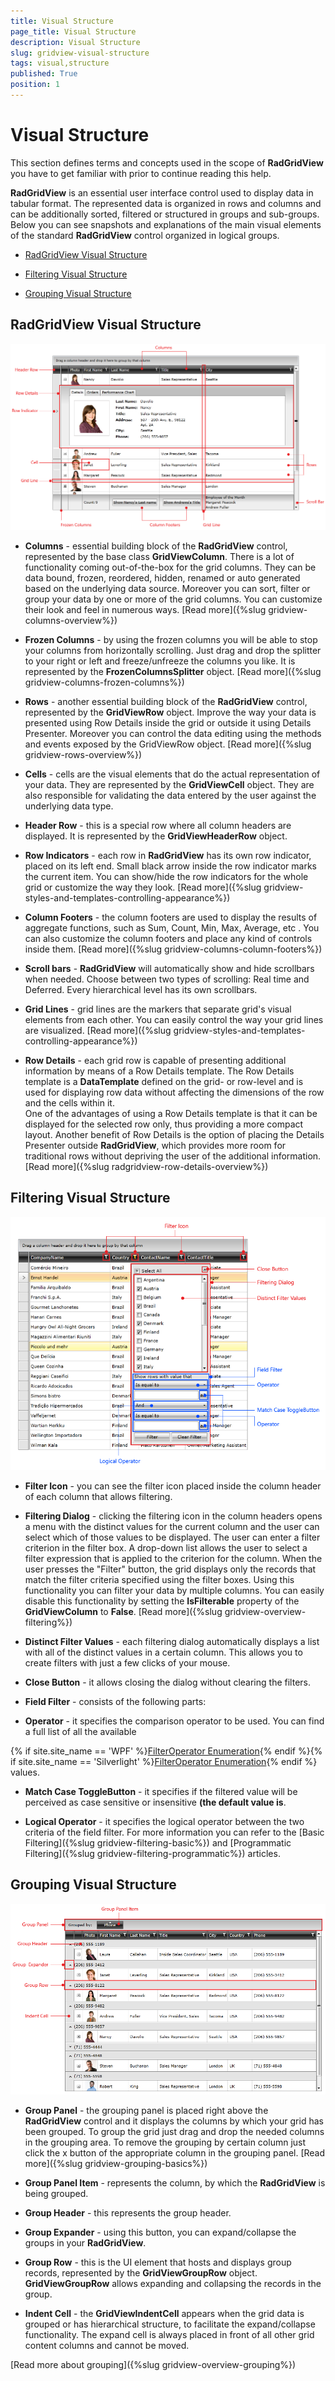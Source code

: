 ```yaml
---
title: Visual Structure
page_title: Visual Structure
description: Visual Structure
slug: gridview-visual-structure
tags: visual,structure
published: True
position: 1
---
```


# Visual Structure


This section defines terms and concepts used in the scope of __RadGridView__ you have to get familiar with prior to continue reading this help.

__RadGridView__ is an essential user interface control used to display data in tabular format. The represented data is organized in rows and columns and can be additionally sorted, filtered or structured in groups and sub-groups. Below you can see snapshots and explanations of the main visual elements of the standard __RadGridView__ control organized in logical groups.

* [RadGridView Visual Structure](#radgridview-visual-structure)

* [Filtering Visual Structure](#filtering-visual-structure)

* [Grouping Visual Structure](#grouping-visual-structure)

## RadGridView Visual Structure
![Rad Grid View Visual Structure 2](images/RadGridView_VisualStructure_2_new.png)

* __Columns__ - essential building block of the __RadGridView__ control, represented by the base class __GridViewColumn__. There is a lot of functionality coming out-of-the-box for the grid columns. They can be data bound, frozen, reordered, hidden, renamed or auto generated based on the underlying data source. Moreover you can sort, filter or group your data by one or more of the grid columns. You can customize their look and feel in numerous ways. [Read more]({%slug gridview-columns-overview%})
* __Frozen Columns__ - by using the frozen columns you will be able to stop your columns from horizontally  scrolling. Just drag and drop the splitter to your right or left and freeze/unfreeze the columns you like. It is represented by the __FrozenColumnsSplitter__ object. [Read more]({%slug gridview-columns-frozen-columns%})

* __Rows__ - another essential building block of the __RadGridView__ control, represented by the __GridViewRow__ object. Improve the way your data is presented using Row Details inside the grid or outside it using Details Presenter. Moreover you can control the data editing using the methods and events exposed by the GridViewRow object. [Read more]({%slug gridview-rows-overview%})

* __Cells__ - cells are the visual elements that do the actual representation of your data. They are represented by the __GridViewCell__ object. They are also responsible for validating the data entered by the user against the underlying data type.
            

* __Header Row__ - this is a special row where all column headers are displayed. It is represented by the __GridViewHeaderRow__ object.
* __Row Indicators__ - each row in __RadGridView__ has its own row indicator, placed on its left end. Small black arrow inside the row indicator marks the current item. You can show/hide the row indicators for the whole grid or customize the way they look. [Read more]({%slug gridview-styles-and-templates-controlling-appearance%})
            

* __Column Footers__ - the column footers are used to display the results of aggregate functions, such as Sum, Count, Min, Max, Average, etc . You can also customize the column footers and place any kind of controls inside them. [Read more]({%slug gridview-columns-column-footers%})

* __Scroll bars__ - __RadGridView__ will automatically show and hide scrollbars when needed. Choose between two types of scrolling: Real time and Deferred. Every hierarchical level has its own scrollbars.
            

* __Grid Lines__ - grid lines are the markers that separate grid's visual elements from each other. You can easily control the way your grid lines are visualized. [Read more]({%slug gridview-styles-and-templates-controlling-appearance%})

* __Row Details__ - each grid row is capable of presenting additional information by means of a Row Details template. The Row Details template is a __DataTemplate__ defined on the grid- or row-level and is used for displaying row data without affecting the dimensions of the row and the cells within it.  			  
One of the advantages of using a Row Details template is that it can be displayed for the selected row only, thus providing a more compact layout. Another benefit of Row Details is the option of placing the Details Presenter outside __RadGridView__, which provides more room for traditional rows without depriving the user of the additional information. [Read more]({%slug radgridview-row-details-overview%})

## Filtering Visual Structure

![Rad Grid View Visual Structure Filtering](images/RadGridView_VisualStructure_Filtering.png)

* __Filter Icon__ - you can see the filter icon placed inside the column header of each column that allows filtering.
            
* __Filtering Dialog__ - clicking the filtering icon in the column headers opens a menu with the distinct values for the current column and the user can select which of those values to be displayed. The user can enter a filter criterion in the filter box. A drop-down list allows the user to select a filter expression that is applied to the criterion for the column. When the user presses the "Filter" button, the grid displays only the records that match the filter criteria specified using the filter boxes. Using this functionality you can filter your data by multiple columns. You can easily disable this functionality by setting the __IsFilterable__ property of the __GridViewColumn__ to __False__. [Read more]({%slug gridview-overview-filtering%})

* __Distinct Filter Values__ - each filtering dialog automatically displays a list with all of the distinct values in a certain column. This allows you to create filters with just a few clicks of your mouse.            

* __Close Button__ - it allows closing the dialog without clearing the filters.
		
* __Field Filter__ - consists of the following parts:	 
			
* __Operator__ - it specifies the comparison operator to be used. You can find a full list of all the available 
				  
{% if site.site_name == 'WPF' %}[FilterOperator Enumeration](http://www.telerik.com/help/wpf/t_telerik_windows_data_filteroperator.html){% endif %}{% if site.site_name == 'Silverlight' %}[FilterOperator Enumeration](http://www.telerik.com/help/silverlight/t_telerik_windows_data_filteroperator.html){% endif %}
values.				  				

* __Match Case ToggleButton__ - it specifies if the filtered value will be perceived as case sensitive or insensitive __(the default value is__. 
				
* __Logical Operator__ - it specifies the logical operator between the two criteria of the field filter.
For more information you can refer to the [Basic Filtering]({%slug gridview-filtering-basic%}) and [Programmatic Filtering]({%slug gridview-filtering-programmatic%}) articles.		

## Grouping Visual Structure

![Rad Grid View Visual Structure 4](images/RadGridView_VisualStructure_4_new.png)

* __Group Panel__ - the grouping panel is placed right above the __RadGridView__ control and it displays the columns by which your grid has been grouped. To group the grid just drag and drop the needed columns in the grouping area. To remove the grouping by certain column just click the x button of the appropriate column in the grouping panel. [Read more]({%slug gridview-grouping-basics%})

* __Group Panel Item__ - represents the column, by which the __RadGridView__ is being grouped.
            
* __Group Header__ - this represents the group header.		

* __Group Expander__ - using this button, you can expand/collapse the groups in your __RadGridView__.	

* __Group Row__ - this is the UI element that hosts and displays group records, represented by the __GridViewGroupRow__ object. __GridViewGroupRow__ allows expanding and collapsing the records in the group.
* __Indent Cell__ - the __GridViewIndentCell__ appears when the grid data is grouped or has hierarchical structure, to facilitate the expand/collapse functionality. The expand cell is always placed in front of all other grid content columns and cannot be moved.
            

[Read more about grouping]({%slug gridview-overview-grouping%})
